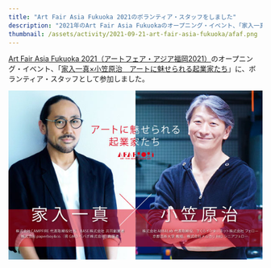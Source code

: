 ```yaml
---
title: "Art Fair Asia Fukuoka 2021のボランティア・スタッフをしました"
description: "2021年のArt Fair Asia Fukuokaのオープニング・イベント、「家入一真×小笠原治　アートに魅せられる起業家たち」に、ボランティア・スタッフとして参加しました。"
thumbnail: /assets/activity/2021-09-21-art-fair-asia-fukuoka/afaf.png
---
```


[Art Fair Asia Fukuoka 2021（アートフェア・アジア福岡2021）](https://artfair.asia/)のオープニング・イベント、「[家入一真×小笠原治　アートに魅せられる起業家たち](https://artfair.asia/news/2952/)」に、ボランティア・スタッフとして参加しました。

![「アートに魅せられる起業家たち」　家入一真×小笠原治](/assets/activity/2021-09-21-art-fair-asia-fukuoka/ieiri_oga.jpg)
